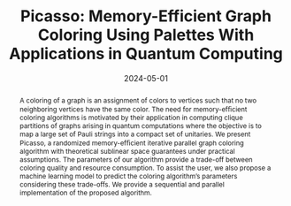 ---
title: "Picasso: Memory-Efficient Graph Coloring Using Palettes With Applications in Quantum Computing"
collection: publications
permalink: /publication/2024-05-01-Picasso-Memory-Efficient-Graph-Coloring-Using-Palettes-With-Applications-in-Quantum-Computing
date: 2024-05-01
venue: 'In the proceedings of 2024 IEEE International Parallel and Distributed Processing Symposium (IPDPS)'
link: 'https://ieeexplore.ieee.org/document/10579092/'
citation: ' S M Ferdous,  Reece Neff,  Bo Peng,  Salman Shuvo,  Marco Minutoli,  Sayak Mukherjee,  Karol Kowalski,  Michela Becchi,  Mahantesh Halappanavar, &quot;Picasso: Memory-Efficient Graph Coloring Using Palettes With Applications in Quantum Computing.&quot; In the proceedings of 2024 IEEE International Parallel and Distributed Processing Symposium (IPDPS), 2024.'
abstract: "A coloring of a graph is an assignment of colors to vertices such that no two neighboring vertices have the same color. The need for memory-efﬁcient coloring algorithms is motivated by their application in computing clique partitions of graphs arising in quantum computations where the objective is to map a large set of Pauli strings into a compact set of unitaries. We present Picasso, a randomized memory-efﬁcient iterative parallel graph coloring algorithm with theoretical sublinear space guarantees under practical assumptions. The parameters of our algorithm provide a trade-off between coloring quality and resource consumption. To assist the user, we also propose a machine learning model to predict the coloring algorithm’s parameters considering these trade-offs. We provide a sequential and parallel implementation of the proposed algorithm."
paperurl: "/files/pdf/papers/Ferdous et al_2024_Picasso.pdf:files/3365/Ferdous et al_2024_Picasso.pdf:application/pdf"
---